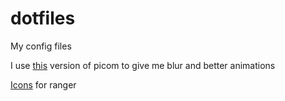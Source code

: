 # dotfiles

My config files

I use [this](https://github.com/jonaburg/picom) version of picom to give me blur and better animations

[Icons](https://github.com/alexanderjeurissen/ranger_devicons) for ranger
